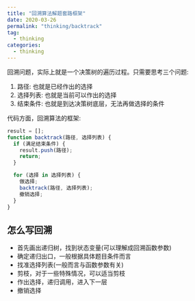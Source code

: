 ```yaml
---
title: "回溯算法解题套路框架"
date: 2020-03-26
permalink: "thinking/backtrack"
tag:
  - thinking
categories:
  - thinking
---
```


回溯问题，实际上就是一个决策树的遍历过程。只需要思考三个问题:

1. 路径: 也就是已经作出的选择
2. 选择列表: 也就是当前可以作出的选择
3. 结束条件: 也就是到达决策树底层，无法再做选择的条件

代码方面，回溯算法的框架:

```js
result = [];
function backtrack(路径, 选择列表) {
  if (满足结束条件) {
    result.push(路径);
    return;
  }

  for (选择 in 选择列表) {
    做选择;
    backtrack(路径, 选择列表);
    撤销选择;
  }
}
```

## 怎么写回溯

- 首先画出递归树，找到状态变量(可以理解成回溯函数参数)
- 确定递归出口，一般根据具体题目条件而言
- 找准选择列表(一般而言与函数参数有关)
- 剪枝，对于一些特殊情况，可以适当剪枝
- 作出选择，递归调用，进入下一层
- 撤销选择

